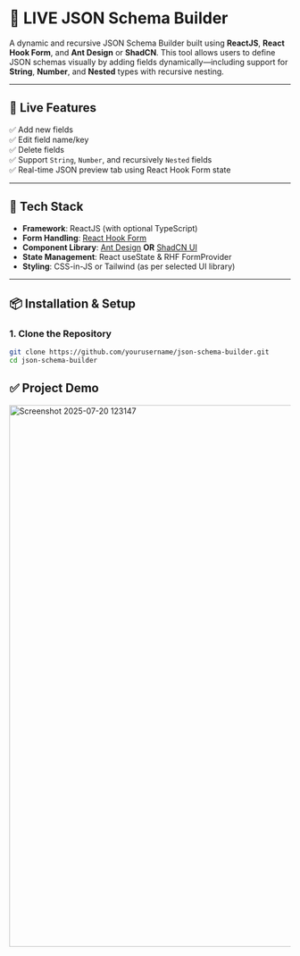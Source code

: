 # 🧩 LIVE JSON Schema Builder

A dynamic and recursive JSON Schema Builder built using **ReactJS**, **React Hook Form**, and **Ant Design** or **ShadCN**. This tool allows users to define JSON schemas visually by adding fields dynamically—including support for **String**, **Number**, and **Nested** types with recursive nesting.

---

## 🚀 Live Features

✅ Add new fields  
✅ Edit field name/key  
✅ Delete fields  
✅ Support `String`, `Number`, and recursively `Nested` fields  
✅ Real-time JSON preview tab using React Hook Form state

---

## 🧱 Tech Stack

- **Framework**: ReactJS (with optional TypeScript)
- **Form Handling**: [React Hook Form](https://react-hook-form.com/)
- **Component Library**: [Ant Design](https://ant.design/) **OR** [ShadCN UI](https://ui.shadcn.com/)
- **State Management**: React useState & RHF FormProvider
- **Styling**: CSS-in-JS or Tailwind (as per selected UI library)

---

## 📦 Installation & Setup

### 1. Clone the Repository

```bash
git clone https://github.com/yourusername/json-schema-builder.git
cd json-schema-builder

```

## ✅ Project Demo 

<img width="1886" height="970" alt="Screenshot 2025-07-20 123147" src="https://github.com/user-attachments/assets/7a617570-b7f2-42a1-8a0f-1249c03c793d" />

